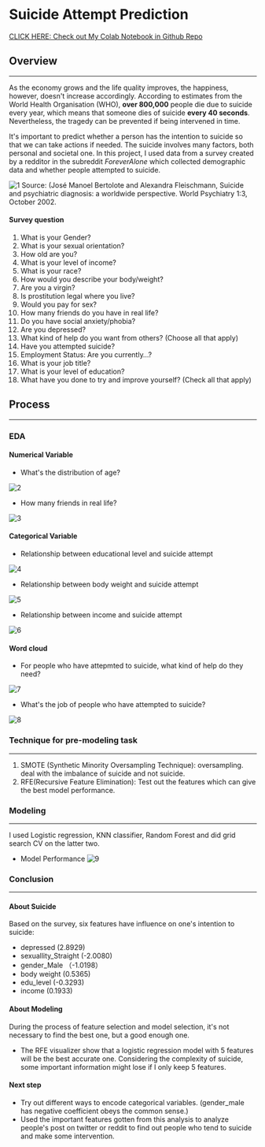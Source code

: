 # Suicide Attempt Prediction

[CLICK HERE: Check out My Colab Notebook in Github Repo](https://github.com/lanzizuan/suicide-attempt-prediction/blob/master/Suicide_Attempt_Prediction.ipynb)

 


      
## Overview
---
As the economy grows and the life quality improves, the happiness, however, doesn't increase accordingly.  According to estimates from the World Health Organisation (WHO), **over 800,000** people die due to suicide every year, which means that someone dies of suicide **every 40 seconds**. Nevertheless, the tragedy can be prevented if being intervened in time.

It's important to predict whether a person has the intention to suicide so that we can take actions if needed. The suicide involves many factors, both personal and societal one.
In this project, I used data from a survey created by a redditor in the subreddit *ForeverAlone* which collected demographic data and whether people attempted to suicide.

![1](https://ourworldindata.org/wp-content/uploads/2016/06/GenderAge-768x481.png)
Source: (José Manoel Bertolote and Alexandra Fleischmann, Suicide and psychiatric diagnosis: a worldwide perspective. World Psychiatry 1:3, October 2002.

#### Survey question
1.  What is your Gender?	
2. What is your sexual orientation?	
3. How old are you?	
4. What is your level of income?	
5. What is your race?	
6. How would you describe your body/weight?	
7. Are you a virgin?	
8. Is prostitution legal where you live?	
9. Would you pay for sex?	
10. How many friends do you have in real life?
11. Do you have social anxiety/phobia?	
12. Are you depressed?	
13. What kind of help do you want from others? (Choose all that apply)	
14. Have you attempted suicide?	
15. Employment Status: Are you currently…?	
16. What is your job title?	
17. What is your level of education?	
18. What have you done to try and improve yourself? (Check all that apply)	



## Process  
---
### EDA 
#### Numerical Variable

* What's the distribution of age?

![2](https://raw.githubusercontent.com/lanzizuan/suicide-attempt-prediction/master/image/1.png)    

* How many friends in real life?

![3](https://raw.githubusercontent.com/lanzizuan/suicide-attempt-prediction/master/image/2.png) 

#### Categorical Variable

* Relationship between educational level and suicide attempt

![4](https://raw.githubusercontent.com/lanzizuan/suicide-attempt-prediction/master/image/3.png) 

* Relationship between body weight and suicide attempt

![5](https://raw.githubusercontent.com/lanzizuan/suicide-attempt-prediction/master/image/4.png) 

* Relationship between income and suicide attempt

![6](https://raw.githubusercontent.com/lanzizuan/suicide-attempt-prediction/master/image/5.png) 

#### Word cloud

* For people who have attepmted to suicide, what kind of help do they need?

![7](https://raw.githubusercontent.com/lanzizuan/suicide-attempt-prediction/master/image/6.png)

* What's the job of people who have attempted to suicide?

![8](https://raw.githubusercontent.com/lanzizuan/suicide-attempt-prediction/master/image/7.png)



### Technique for pre-modeling task
---
 
1. SMOTE (Synthetic Minority Oversampling Technique): oversampling. deal with the imbalance of suicide and not suicide.
2. RFE(Recursive Feature Elimination): Test out the features which can give the best model performance.



### Modeling
---

I used Logistic regression, KNN classifier, Random Forest and did grid search CV on the latter two. 


* Model Performance
![9](https://raw.githubusercontent.com/lanzizuan/suicide-attempt-prediction/master/image/8.png)



### Conclusion
---
#### About Suicide
 
 Based on the survey, six features have influence on one's intention to suicide:
 * depressed (2.8929) 
 * sexuallity_Straight (-2.0080) 
 * gender_Male （-1.0198）
 * body weight (0.5365) 
 * edu_level (-0.3293) 
 * income (0.1933)

#### About Modeling

During the process of feature selection and model selection, it's not necessary to find the best one, but a good enough one.
* The RFE visualizer show that a logistic regression model with 5 features will be the best accurate one. Considering the complexity of suicide, some important information might lose if I only keep 5 features.

#### Next step

* Try out different ways to encode categorical variables. (gender_male has negative coefficient obeys the common sense.)
* Used the important features gotten from this analysis to analyze people's post on twitter or reddit to find out people who tend to suicide and make some intervention.
